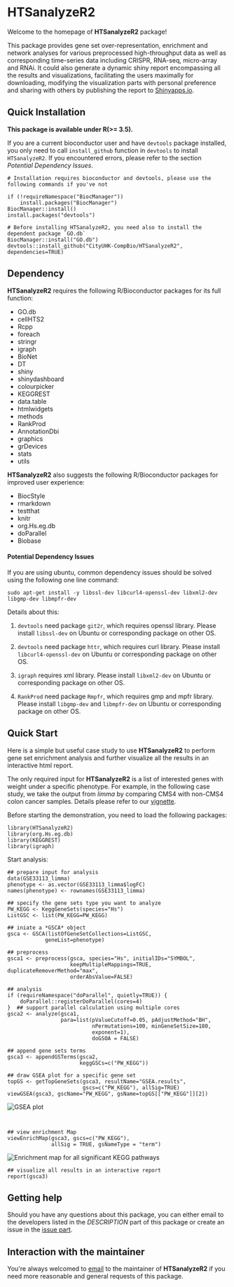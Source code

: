 # HTSanalyzeR2  

Welcome to the homepage of **HTSanalyzeR2** package!

This package provides gene set over-representation, enrichment and network analyses for various preprocessed high-throughput data as well as corresponding time-series data including CRISPR, RNA-seq, micro-array and RNAi. It could also generate a dynamic shiny report encompassing all the results and visualizations, facilitating the users maximally for downloading, modifying the visualization parts with personal preference and sharing with others by publishing the report to [Shinyapps.io](http://shiny.rstudio.com/articles/shinyapps.html).

## Quick Installation

**This package is available under R(>= 3.5).**

If you are a current bioconductor user and have `devtools` package installed, you only need to call `install_github` function in `devtools` to install `HTSanalyzeR2`. If you encountered errors, please refer to the section *Potential Dependency Issues*.  

```
# Installation requires bioconductor and devtools, please use the following commands if you've not

if (!requireNamespace("BiocManager"))
    install.packages("BiocManager")
BiocManager::install()
install.packages("devtools")

# Before installing HTSanalyzeR2, you need also to install the dependent package `GO.db`
BiocManager::install("GO.db")
devtools::install_github("CityUHK-CompBio/HTSanalyzeR2", dependencies=TRUE)
```

## Dependency

**HTSanalyzeR2** requires the following R/Bioconductor packages for its full function:    

- GO.db 
- cellHTS2 
- Rcpp 
- foreach 
- stringr 
- igraph 
- BioNet 
- DT 
- shiny 
- shinydashboard 
- colourpicker 
- KEGGREST 
- data.table 
- htmlwidgets 
- methods 
- RankProd 
- AnnotationDbi 
- graphics 
- grDevices 
- stats 
- utils 

**HTSanalyzeR2** also suggests the following R/Bioconductor packages for improved user experience:  

- BiocStyle  
- rmarkdown  
- testthat  
- knitr  
- org.Hs.eg.db  
- doParallel  
- Biobase  


#### Potential Dependency Issues

If you are using ubuntu, common dependency issues should be solved using the following one line command:  
```
sudo apt-get install -y libssl-dev libcurl4-openssl-dev libxml2-dev libgmp-dev libmpfr-dev
```

Details about this:  

1. `devtools` need package `git2r`, which requires openssl library. Please install `libssl-dev` on Ubuntu or corresponding package on other OS.

2. `devtools` need package `httr`, which requires curl library. Please install `libcurl4-openssl-dev` on Ubuntu or corresponding package on other OS.

3. `igraph` requires xml library. Please install `libxml2-dev` on Ubuntu or corresponding package on other OS.

4. `RankProd` need package `Rmpfr`, which requires gmp and mpfr library. Please install `libgmp-dev` and `libmpfr-dev` on Ubuntu or corresponding package on other OS.



## Quick Start

Here is a simple but useful case study to use **HTSanalyzeR2** to perform gene set enrichment analysis and further visualize all the results in an interactive html report.

The only required input for **HTSanalyzeR2** is a list of interested genes with weight under a specific phenotype. For example, in the following case study, we take the output from *limma* by comparing CMS4 with non-CMS4 colon cancer samples. Details please refer to our [vignette](https://github.com/CityUHK-CompBio/HTSanalyzeR2/blob/master/vignettes/HTSanalyzeR2-vignette.pdf).

Before starting the demonstration, you need to load the following packages:
```
library(HTSanalyzeR2)
library(org.Hs.eg.db)
library(KEGGREST)
library(igraph)
```
Start analysis:
```
## prepare input for analysis
data(GSE33113_limma)
phenotype <- as.vector(GSE33113_limma$logFC)
names(phenotype) <- rownames(GSE33113_limma)

## specify the gene sets type you want to analyze
PW_KEGG <- KeggGeneSets(species="Hs")
ListGSC <- list(PW_KEGG=PW_KEGG)

## iniate a *GSCA* object
gsca <- GSCA(listOfGeneSetCollections=ListGSC, 
            geneList=phenotype)
            
## preprocess
gsca1 <- preprocess(gsca, species="Hs", initialIDs="SYMBOL",
                    keepMultipleMappings=TRUE, duplicateRemoverMethod="max",
                    orderAbsValue=FALSE)

## analysis
if (requireNamespace("doParallel", quietly=TRUE)) {
    doParallel::registerDoParallel(cores=4)
}  ## support parallel calculation using multiple cores
gsca2 <- analyze(gsca1, 
                 para=list(pValueCutoff=0.05, pAdjustMethod="BH",
                           nPermutations=100, minGeneSetSize=180,
                           exponent=1), 
                           doGSOA = FALSE)

## append gene sets terms
gsca3 <- appendGSTerms(gsca2, 
                       keggGSCs=c("PW_KEGG"))

## draw GSEA plot for a specific gene set
topGS <- getTopGeneSets(gsca3, resultName="GSEA.results",
                        gscs=c("PW_KEGG"), allSig=TRUE)
viewGSEA(gsca3, gscName="PW_KEGG", gsName=topGS[["PW_KEGG"]][2])
```
![GSEA plot](vignettes/figures/readme.example1.png)

```


## view enrichment Map
viewEnrichMap(gsca3, gscs=c("PW_KEGG"),
              allSig = TRUE, gsNameType = "term")
```
![Enrichment map for all significant KEGG pathways](vignettes/figures/readme.example2.png)

```
## visualize all results in an interactive report
report(gsca3)
```

## Getting help

Should you have any questions about this package, you can either email to the developers listed in the *DESCRIPTION* part of this package or create an issue in the [issue part](https://github.com/CityUHK-CompBio/HTSanalyzeR2/issues).

## Interaction with the maintainer

You're always welcomed to [email](https://github.com/CityUHK-CompBio/HTSanalyzeR2/blob/master/DESCRIPTION) to the maintainer of **HTSanalyzeR2** if you need more reasonable and general requests of this package. 
